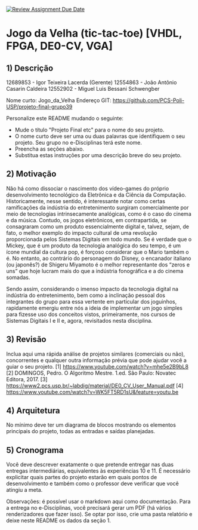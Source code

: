 [![Review Assignment Due Date](https://classroom.github.com/assets/deadline-readme-button-24ddc0f5d75046c5622901739e7c5dd533143b0c8e959d652212380cedb1ea36.svg)](https://classroom.github.com/a/x9tT2GbG)
# Jogo da Velha (tic-tac-toe) [VHDL, FPGA, DE0-CV, VGA]

## 1) Descrição
12689853 - Igor Teixeira Lacerda (Gerente)
12554863 - João Antônio Casarin Caldeira
12552902 - Miguel Luis Bessani Schwengber

Nome curto: Jogo_da_Velha
Endereço GIT: https://github.com/PCS-Poli-USP/projeto-final-grupo39

Personalize este README mudando o seguinte:  
- Mude o título "Projeto Final etc" para o nome do seu projeto.
- O nome curto deve ser uma ou duas palavras que identifiquem o seu projeto. Seu grupo no e-Disciplinas terá este nome.
- Preencha as seções abaixo.
- Substitua estas instruções por uma descrição breve do seu projeto.

## 2) Motivação
Não há como dissociar o nascimento dos vídeo-games do próprio desenvolvimento tecnológico da Eletrônica e da Ciência da Computação. Historicamente, nesse sentido, é interessante notar como certas ramificações da indústria do entretenimento surgiram comercialmente por meio de tecnologias intrinsecamente analógicas, como é o caso do cinema e da música. Contudo, os jogos eletrônicos, em contrapartida, se consagraram como um produto essencialmente digital e, talvez, sejam, de fato, o melhor exemplo do impacto cultural de uma revolução proporcionada pelos Sistemas Digitais em todo mundo. Se é verdade que o Mickey, que é um produto da tecnologia analógica do seu tempo, é um ícone mundial da cultura pop, é forçoso considerar que o Mario também o é. No entanto, ao contrário do personagem do Disney, o encanador italiano (ou japonês?) de Shigeru Miyamoto é o melhor representante dos “zeros e uns” que hoje lucram mais do que a indústria fonográfica e a do cinema somadas.

Sendo assim, considerando o imenso impacto da tecnologia digital na indústria do entretenimento, bem como a inclinação pessoal dos integrantes do grupo para essa vertente em particular dos joguinhos, rapidamente emergiu entre nós a ideia de implementar um jogo simples para fizesse uso dos conceitos vistos, primeiramente, nos cursos de Sistemas Digitais I e II e, agora, revisitados nesta disciplina.

## 3) Revisão
Inclua aqui uma rápida análise de projetos similares (comerciais ou não), concorrentes e qualquer outra informação prévia que pode ajudar você a guiar o seu projeto.
[1] https://www.youtube.com/watch?v=mhe5e2B9bL8
[2] DOMINGOS, Pedro. O Algoritmo Mestre. 1.ed. São Paulo: Novatec Editora, 2017.
[3] https://www2.pcs.usp.br/~labdig/material/DE0_CV_User_Manual.pdf
[4] https://www.youtube.com/watch?v=WK5FT5RD1sU&feature=youtu.be

## 4) Arquitetura
No mínimo deve ter um diagrama de blocos mostrando os elementos principais do projeto, todas as entradas e saídas planejadas.

## 5) Cronograma
Você deve descrever exatamente o que pretende entregar nas duas entregas intermediárias, equivalentes às experiências 10 e 11. É necessário explicitar quais partes do projeto estarão em quais pontos de desenvolvimento e também como o professor deve verificar que você atingiu a meta.

Observações: é possível usar o markdown aqui como documentação. Para a entrega no e-Disciplinas, você precisará gerar um PDF (há vários renderizadores que fazer isso). Se optar por isso, crie uma pasta relatório e deixe neste README os dados da seção 1.

